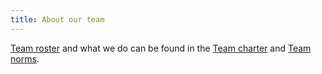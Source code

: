 ```yaml
---
title: About our team
---
```


[Team roster](https://github.com/department-of-veterans-affairs/va.gov-team/blob/master/products/va-mobile-app/Teams/Readme.md) and what we do can be found in the [Team charter](/docs/About%20our%20team/team-charter) and [Team norms](/docs/About%20our%20team/team-norms). 